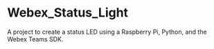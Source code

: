 # Webex_Status_Light
 A project to create a status LED using a Raspberry Pi, Python, and the Webex Teams SDK.
